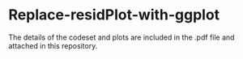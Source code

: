 # Replace-residPlot-with-ggplot

The details of the codeset and plots are included in the .pdf file and attached in this repository.
